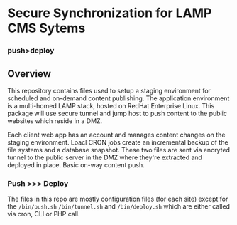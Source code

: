 # Secure Synchronization for LAMP CMS Sytems

### push>deploy

## Overview

This repository contains files used to setup a staging environment for scheduled and on-demand content publishing. The application environment is a multi-homed LAMP stack, hosted on RedHat Enterprise Linux.  This package will use secure tunnel and jump host to push content to the public websites which reside in a DMZ.

Each client web app has an account and manages content changes on the staging environment. Loacl CRON jobs create an incremental backup of the file systems and a database snapshot. These two files are sent via encryted tunnel to the public server in the DMZ where they're extracted and deployed in place.  Basic on-way content push.

### Push >>> Deploy

The files in this repo are mostly configuration files (for each site) except for the `/bin/push.sh` `/bin/tunnel.sh` and `/bin/deploy.sh` which are either called via cron, CLI or PHP call.

